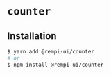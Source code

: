 # `counter`

## Installation

```sh
$ yarn add @rempi-ui/counter
# or
$ npm install @rempi-ui/counter
```

